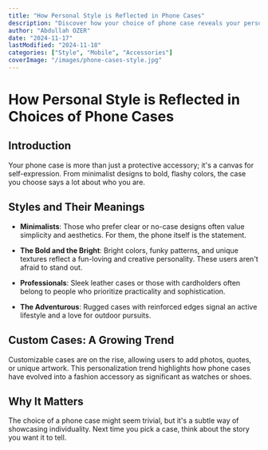 ```yaml
---
title: "How Personal Style is Reflected in Phone Cases"
description: "Discover how your choice of phone case reveals your personality, from minimalist designs to bold statements. Learn about different styles and what they say about you."
author: "Abdullah OZER"
date: "2024-11-17"
lastModified: "2024-11-18"
categories: ["Style", "Mobile", "Accessories"]
coverImage: "/images/phone-cases-style.jpg"
---
```


# How Personal Style is Reflected in Choices of Phone Cases

## Introduction
Your phone case is more than just a protective accessory; it's a canvas for self-expression. From minimalist designs to bold, flashy colors, the case you choose says a lot about who you are.

## Styles and Their Meanings

* **Minimalists**: Those who prefer clear or no-case designs often value simplicity and aesthetics. For them, the phone itself is the statement.

* **The Bold and the Bright**: Bright colors, funky patterns, and unique textures reflect a fun-loving and creative personality. These users aren't afraid to stand out.

* **Professionals**: Sleek leather cases or those with cardholders often belong to people who prioritize practicality and sophistication.

* **The Adventurous**: Rugged cases with reinforced edges signal an active lifestyle and a love for outdoor pursuits.

## Custom Cases: A Growing Trend
Customizable cases are on the rise, allowing users to add photos, quotes, or unique artwork. This personalization trend highlights how phone cases have evolved into a fashion accessory as significant as watches or shoes.

## Why It Matters
The choice of a phone case might seem trivial, but it's a subtle way of showcasing individuality. Next time you pick a case, think about the story you want it to tell.
